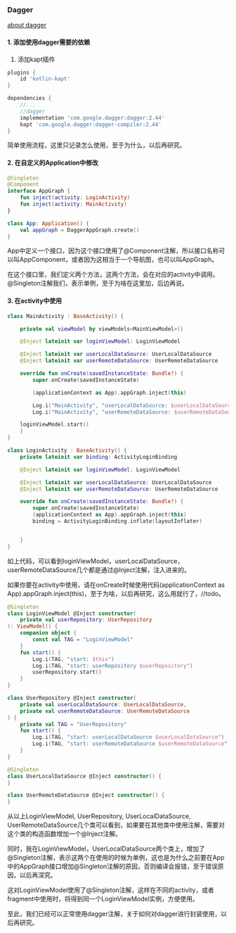### Dagger

[about dagger](https://developer.android.com/training/dependency-injection/dagger-basics "https://developer.android.com/training/dependency-injection/dagger-basics")

#### 1. 添加使用dagger需要的依赖

1. 添加kapt插件

```gradle
plugins {
    id 'kotlin-kapt'
}

dependencies {
    //...
    //dagger
    implementation 'com.google.dagger:dagger:2.44'
    kapt 'com.google.dagger:dagger-compiler:2.44'
}
```


简单使用流程，这里只记录怎么使用，至于为什么，以后再研究。

#### 2. 在自定义的Application中修改

```kotlin
@Singleton
@Component
interface AppGraph {
    fun inject(activity: LoginActivity)
    fun inject(activity: MainActivity)
}

class App: Application() {
    val appGraph = DaggerAppGraph.create()
}
```


App中定义一个接口，因为这个接口使用了@Component注解，所以接口名称可以叫AppComponent，或者因为这相当于一个导航图，也可以叫AppGraph。

在这个接口里，我们定义两个方法，这两个方法，会在对应的activity中调用。@Singleton注解我们，表示单例，至于为啥在这里加，后边再说。

#### 3. 在activity中使用

```kotlin
class MainActivity : BaseActivity() {

    private val viewModel by viewModels<MainViewModel>()

    @Inject lateinit var loginViewModel: LoginViewModel

    @Inject lateinit var userLocalDataSource: UserLocalDataSource
    @Inject lateinit var userRemoteDataSource: UserRemoteDataSource

    override fun onCreate(savedInstanceState: Bundle?) {
        super.onCreate(savedInstanceState)

        (applicationContext as App).appGraph.inject(this)

        Log.i("MainActivity", "userLocalDataSource: $userLocalDataSource ")
        Log.i("MainActivity", "userRemoteDataSource: $userRemoteDataSource ")

	loginViewModel.start()
    }
}
```

```kotlin
class LoginActivity : BaseActivity() {
    private lateinit var binding: ActivityLoginBinding

    @Inject lateinit var loginViewModel: LoginViewModel

    @Inject lateinit var userLocalDataSource: UserLocalDataSource
    @Inject lateinit var userRemoteDataSource: UserRemoteDataSource

    override fun onCreate(savedInstanceState: Bundle?) {
        super.onCreate(savedInstanceState)
        (applicationContext as App).appGraph.inject(this)
        binding = ActivityLoginBinding.inflate(layoutInflater)


    }
}
```

如上代码，可以看到loginViewModel，userLocalDataSource，userRemoteDataSource几个都是通过@Inject注解，注入进来的。

如果你要在activity中使用，请在onCreate时候使用代码(applicationContext as App).appGraph.inject(this)，至于为啥，以后再研究，这么用就行了，//todo。

```kotlin
@Singleton
class LoginViewModel @Inject constructor(
    private val userRepository: UserRepository
): ViewModel() {
    companion object {
        const val TAG = "LoginViewModel"
    }
    fun start() {
        Log.i(TAG, "start: $this")
        Log.i(TAG, "start: userRepository $userRepository")
        userRepository.start()
    }
}
```


```kotlin
class UserRepository @Inject constructor(
    private val userLocalDataSource: UserLocalDataSource,
    private val userRemoteDataSource: UserRemoteDataSource
) {
    private val TAG = "UserRepository"
    fun start() {
        Log.i(TAG, "start: userLocalDataSource $userLocalDataSource")
        Log.i(TAG, "start: userRemoteDataSource $userRemoteDataSource")
    }
}
```


```kotlin
@Singleton
class UserLocalDataSource @Inject constructor() {
}
```


```kotlin
class UserRemoteDataSource @Inject constructor() {
}
```

从以上LoginViewModel, UserRepository, UserLocalDataSource, UserRemoteDataSource几个类可以看到，如果要在其他类中使用注解，需要对这个类的构造函数增加一个@Inject注解。

同时，我在LoginViewModel，UserLocalDataSource两个类上，增加了@Singleton注解，表示这两个在使用的时候为单例，这也是为什么之前要在App中的AppGraph接口增加@Singleton注解的原因，否则编译会报错，至于错误原因，以后再深究。

这对LoginViewModel使用了@Singleton注解，这样在不同的activity，或者fragment中使用时，将得到同一个LoginViewModel实例，方便使用。

至此，我们已经可以正常使用dagger注解，关于如何对dagger进行封装使用，以后再研究。
